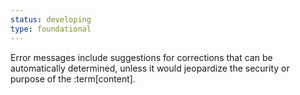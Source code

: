 ```yaml
---
status: developing
type: foundational
---
```


Error messages include suggestions for corrections that can be automatically determined, unless it would jeopardize the security or purpose of the :term[content].